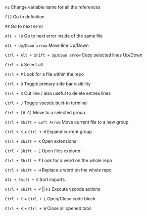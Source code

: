 `F2`
Change variable name for all the references

`F12`
Go to definition

`F8`
Go to next error

`Alt + F8`
Go to next error inside of the same file

`Alt + Up/Down arrow`
Move line Up/Down

`Ctrl + Alt + Shift + Up/Down arrow`
Copy selected lines Up/Down

`Ctrl + A`
Select all

`Ctrl + P`
Look for a file within the repo

`Ctrl + B`
Toggle primary side bar visibility

`Ctrl + X`
Cut line / also useful to delete entires lines

`Ctrl + J`
Toggle vscode built-in terminal

`Ctrl + [0-9]`
Move to a selected group

`Ctrl + Shift + Left Arrow`
Move current file to a new group

`Ctrl + K` + `Ctrl + M`
Expand current group

`Ctrl + Shift + X`
Open extensions

`Ctrl + Shift + E`
Open files explorer

`Ctrl + Shift + F`
Look for a word on the whole repo

`Ctrl + Shift + H`
Replace a word on the whole repo

`Alt + Shift + O`
Sort imports

`Ctrl + Shift + P` || `F1`
Execute vscode actions

`Ctrl + K` + `Ctrl + L`
Open/Close code block

`Ctrl + K` + `Ctrl + W`
Close all opened tabs
